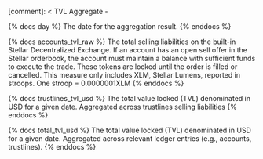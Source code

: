 [comment]: < TVL Aggregate -

{% docs day %}
The date for the aggregation result.
{% enddocs %}

{% docs accounts_tvl_raw %}
The total selling liabilities on the built-in Stellar Decentralized Exchange. If an account has an open sell offer in the Stellar orderbook, the account must maintain a balance with sufficient funds to execute the trade. These tokens are locked until the order is filled or cancelled. This measure only includes XLM, Stellar Lumens, reported in stroops. One stroop = 0.0000001XLM 
{% enddocs %}

{% docs trustlines_tvl_usd %}
The total value locked (TVL) denominated in USD for a given date. Aggregated across trustlines selling liabilities
{% enddocs %}

{% docs total_tvl_usd %}
The total value locked (TVL) denominated in USD for a given date. Aggregated across relevant ledger entries (e.g., accounts, trustlines).
{% enddocs %}
